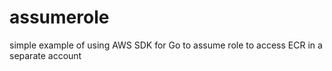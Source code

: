 # assumerole
simple example of using AWS SDK for Go to assume role to access ECR in a separate account
